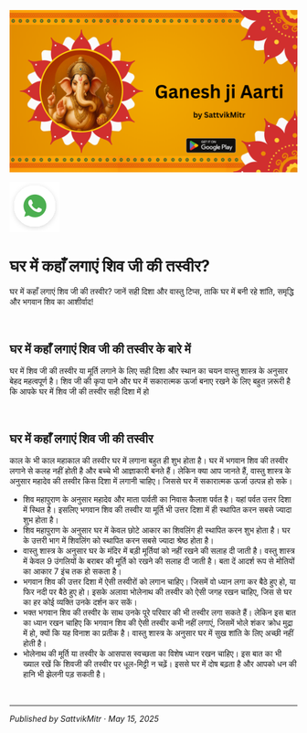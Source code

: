 <!-- Banner SVG -->
![Banner](https://raw.githubusercontent.com/anandwana001/content-repo/refs/heads/main/aarti/ganesh/ganesh_ji_aarti_banner.png)

<!-- Share & WhatsApp icons as SVG -->
<a href="https://api.whatsapp.com/send?text=Check%20out%20this%20article%20in%20the%20Hanuman%20Chalisa%20app%3A%20https%3A%2F%2Fwww.sattvikmitr.com%2Farticles%3FcontentUrl%3Dhttps%253A%252F%252Fraw.githubusercontent.com%252Fanandwana001%252Fcontent-repo%252Frefs%252Fheads%252Fmain%252Faarti%252Fganesh%252Fganesh_aarti_english.md%26title%3DGanesh%2520Aarti">
  <img src="https://raw.githubusercontent.com/anandwana001/content-repo/refs/heads/main/assets/ic_wtsapp_share_rounded.svg" alt="WhatsApp"/>
</a>

<br>


# घर में कहाँ लगाएं शिव जी की तस्वीर?
घर में कहाँ लगाएं शिव जी की तस्वीर? जानें सही दिशा और वास्‍तु टिप्स, ताकि घर में बनी रहे शांति, समृद्धि और भगवान शिव का आशीर्वाद!

<br>

## घर में कहाँ लगाएं शिव जी की तस्वीर के बारे में
घर में शिव जी की तस्वीर या मूर्ति लगाने के लिए सही दिशा और स्थान का चयन वास्तु शास्त्र के अनुसार बेहद महत्वपूर्ण है। शिव जी की कृपा पाने और घर में सकारात्मक ऊर्जा बनाए रखने के लिए बहुत ज़रूरी है कि आपके घर में शिव जी की तस्वीर सही दिशा में हो

<br>

## घर में कहाँ लगाएं शिव जी की तस्वीर
काल के भी काल महाकाल की तस्वीर घर में लगाना बहुत ही शुभ होता है। घर में भगवान शिव की तस्वीर लगाने से कलह नहीं होती है और बच्चे भी आज्ञाकारी बनते हैं। लेकिन क्या आप जानते हैं, वास्तु शास्त्र के अनुसार महादेव की तस्वीर किस दिशा में लगानी चाहिए। जिससे घर में सकारात्मक ऊर्जा उत्पन्न हो सके।

- शिव महापुराण के अनुसार महादेव और माता पार्वती का निवास कैलाश पर्वत है। यहां पर्वत उत्तर दिशा में स्थित है। इसलिए भगवान शिव की तस्वीर या मूर्ति भी उत्तर दिशा में ही स्थापित करन सबसे ज्यादा शुभ होता है।
- शिव महापुराण के अनुसार घर में केवल छोटे आकार का शिवलिंग ही स्थापित करन शुभ होता है। घर के उत्तरी भाग में शिवलिंग को स्थापित करन सबसे ज्यादा श्रेष्ठ होता है।
- वास्तु शास्त्र के अनुसार घर के मंदिर में बड़ी मूर्तियां को नहीं रखने की सलाह दी जाती है। वस्तु शास्त्र में केवल 9 उंगलियों के बराबर की मूर्ति को रखने की सलाह दी जाती है। बता दें आदर्श रूप से मोतियों का आकार 7 इंच तक हो सकता है।
- भगवान शिव की उत्तर दिशा में ऐसी तस्वीरों को लगान चाहिए। जिसमें वो ध्यान लगा कर बैठे हुए हो, या फिर नदी पर बैठे हुए हो। इसके अलावा भोलेनाथ की तस्वीर को ऐसी जगह रखन चाहिए, जिस से घर का हर कोई व्यक्ति उनके दर्शन कर सकें।
- भक्त भगवान शिव की तस्वीर के साथ उनके पूरे परिवार की भी तस्वीर लगा सकते हैं। लेकिन इस बात का ध्यान रखन चाहिए कि भगवान शिव की ऐसी तस्वीर कभी नहीं लगाएं, जिसमें भोले शंकर क्रोध मुद्रा में हो, क्यों कि यह विनाश का प्रतीक है। वास्तु शास्त्र के अनुसार घर में सुख शांति के लिए अच्छी नहीं होती है।
- भोलेनाथ की मूर्ति या तस्वीर के आसपास स्वच्छता का विशेष ध्यान रखन चाहिए। इस बात का भी ख्याल रखें कि शिवजी की तस्वीर पर धूल-मिट्टी न चढ़ें। इससे घर में दोष बढ़ता है और आपको धन की हानि भी झेलनी पड़ सकती है।

<br>

---

*Published by SattvikMitr · May 15, 2025*

